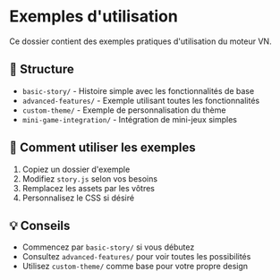 # Exemples d'utilisation

Ce dossier contient des exemples pratiques d'utilisation du moteur VN.

## 📁 Structure

- `basic-story/` - Histoire simple avec les fonctionnalités de base
- `advanced-features/` - Exemple utilisant toutes les fonctionnalités
- `custom-theme/` - Exemple de personnalisation du thème
- `mini-game-integration/` - Intégration de mini-jeux simples

## 🚀 Comment utiliser les exemples

1. Copiez un dossier d'exemple
2. Modifiez `story.js` selon vos besoins
3. Remplacez les assets par les vôtres
4. Personnalisez le CSS si désiré

## 💡 Conseils

- Commencez par `basic-story/` si vous débutez
- Consultez `advanced-features/` pour voir toutes les possibilités
- Utilisez `custom-theme/` comme base pour votre propre design

